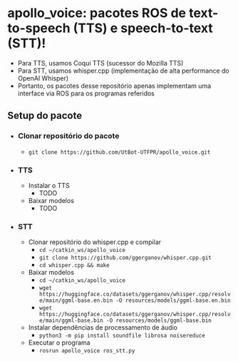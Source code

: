 # apollo_voice: pacotes ROS de text-to-speech (TTS) e speech-to-text (STT)!
- Para TTS, usamos Coqui TTS (sucessor do Mozilla TTS)
- Para STT, usamos whisper.cpp (implementação de alta performance do OpenAI Whisper)
- Portanto, os pacotes desse repositório apenas implementam uma interface via ROS para os programas referidos

## Setup do pacote
- ### Clonar repositório do pacote
    - ```git clone https://github.com/UtBot-UTFPR/apollo_voice.git```
- ### TTS
    - Instalar o TTS
        - TODO
    - Baixar modelos
        - TODO
- ### STT
    - Clonar repositório do whisper.cpp e compilar
        - ```cd ~/catkin_ws/apollo_voice```
        - ```git clone https://github.com/ggerganov/whisper.cpp.git```
        - ```cd whisper.cpp && make```
    - Baixar modelos
        - ```cd ~/catkin_ws/apollo_voice```
        - ```wget https://huggingface.co/datasets/ggerganov/whisper.cpp/resolve/main/ggml-base.en.bin -O resources/models/ggml-base.en.bin```
        - ```wget https://huggingface.co/datasets/ggerganov/whisper.cpp/resolve/main/ggml-base.bin -O resources/models/ggml-base.bin```
    - Instalar dependências de processamento de áudio
        - ```python3 -m pip install soundfile librosa noisereduce```
    - Executar o programa
        - ```rosrun apollo_voice ros_stt.py```